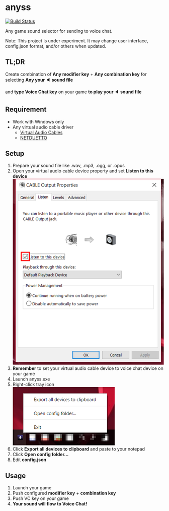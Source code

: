 anyss
====

[![Build Status](https://travis-ci.org/progre/anyss.svg?branch=master)](https://travis-ci.org/progre/anyss)

Any game sound selector for sending to voice chat.

Note: This project is under experiment. It may change user interface, config.json format, and/or others when updated.

TL;DR
----

Create combination of **Any modifier key** + **Any combination key** for selecting **Any your :speaker: sound file**

and **type Voice Chat key** on your game **to play your :speaker: sound file**

Requirement
----

- Work with Windows only
- Any virtual audio cable driver
    - [Virtual Audio Cables](https://www.vb-audio.com/Cable/index.htm)
    - [NETDUETTO](http://netduetto.net/download/)

Setup
----

1. Prepare your sound file like .wav, .mp3, .ogg, or .opus
2. Open your virtual audio cable device property and set **Listen to this device**  
![](docs/images/sounddevice.png)
3. **Remember** to set your virtual audio cable device to voice chat device on your game
4. Launch anyss.exe
5. Right-click tray icon  
![](docs/images/tray.png)
6. Click **Export all devices to clipboard** and paste to your notepad
7. Click **Open config folder...**
8. Edit **config.json**

Usage
----

1. Launch your game
2. Push configured **modifier key** + **combination key**
3. Push VC key on your game
4. **Your sound will flow to Voice Chat!**
